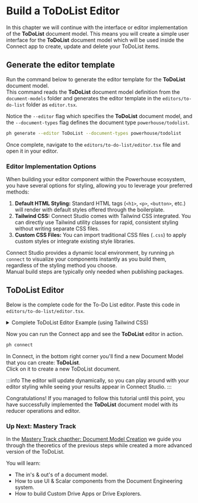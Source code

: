 # Build a ToDoList Editor

In this chapter we will continue with the interface or editor implementation of the **ToDoList** document model. This means you will create a simple user interface for the **ToDoList** document model which will be used inside the Connect app to create, update and delete your ToDoList items.

## Generate the editor template

Run the command below to generate the editor template for the **ToDoList** document model.   
This command reads the **ToDoList** document model definition from the `document-models` folder and generates the editor template in the `editors/to-do-list` folder as `editor.tsx`.

Notice the `--editor` flag which specifies the **ToDoList** document model, and the `--document-types` flag defines the document type `powerhouse/todolist`.

```bash
ph generate --editor ToDoList --document-types powerhouse/todolist
```

Once complete, navigate to the `editors/to-do-list/editor.tsx` file and open it in your editor.


### Editor Implementation Options

When building your editor component within the Powerhouse ecosystem, you have several options for styling, allowing you to leverage your preferred methods:

1.  **Default HTML Styling:** Standard HTML tags (`<h1>`, `<p>`, `<button>`, etc.) will render with default styles offered through the boilerplate. 
2.  **Tailwind CSS:** Connect Studio comes with Tailwind CSS integrated. You can directly use Tailwind utility classes for rapid, consistent styling without writing separate CSS files.
3.  **Custom CSS Files:** You can import traditional CSS files (`.css`) to apply custom styles or integrate existing style libraries.

Connect Studio provides a dynamic local environment, by running `ph connect` to visualize your components instantly as you build them, regardless of the styling method you choose.    
Manual build steps are typically only needed when publishing packages.

## ToDoList Editor

Below is the complete code for the To-Do List editor. Paste this code in `editors/to-do-list/editor.tsx`.

<details>
<summary>Complete ToDoList Editor Example (using Tailwind CSS)</summary>

```typescript
import { EditorProps } from 'document-model';
import {
    ToDoListState,
    ToDoListAction,
    ToDoListLocalState,
    ToDoItem,
    actions,
    ToDoListDocument,
} from '../../document-models/to-do-list/index.js';
import { useState } from 'react';

// EditorProps is a generic type that provides the document and a dispatch function.
// The dispatch function is used to send actions to the document's reducer to update the state.
export type IProps = EditorProps<ToDoListDocument>;

export default function Editor(props: IProps) {
    // Destructure document and dispatch from props.
    const { document, dispatch } = props;
    // Get the global state from the document. This state is shared across all editors of this document.
    const {
        state: { global: state },
    } = document;

    // React's useState hook is used for local component state.
    // This state is not shared with other components.
    // `todoItem` stores the text of the new to-do item being added.
    const [todoItem, setTodoItem] = useState('');
    // `editingItemId` stores the ID of the item currently being edited.
    const [editingItemId, setEditingItemId] = useState<string | null>(null);
    // `editedText` stores the text of the item while it's being edited.
    const [editedText, setEditedText] = useState('');

    return (
        <div className="p-4 font-sans max-w-lg mx-auto">
            <h1 className="text-2xl font-bold mb-4 text-center">To-do List</h1>
            <div className="w-96 mx-auto">
                <div className="flex mb-4">
                    <input
                        className="border border-gray-300 p-2 rounded-l-md flex-grow"
                        placeholder="Insert task here..."
                        value={todoItem}
                        onChange={e => setTodoItem(e.target.value)}
                        onKeyDown={e => {
                            if (e.key === 'Enter') {
                                // Dispatch an action to add a new to-do item.
                                // `actions.addTodoItem` is an action creator from our document model.
                                dispatch(
                                    actions.addTodoItem({
                                        id: Math.random().toString(), // In a real app, use a more robust ID generation.
                                        text: todoItem,
                                    })
                                );
                                setTodoItem('');
                            }
                        }}
                    />
                    <button
                        className="bg-blue-500 hover:bg-blue-600 text-white p-2 rounded-r-md"
                        onClick={() => {
                            // Also add item on button click.
                            dispatch(
                                actions.addTodoItem({
                                    id: Math.random().toString(),
                                    text: todoItem,
                                })
                            );
                            setTodoItem('');
                        }}
                    >
                        Add
                    </button>
                </div>
                <ul className="list-none p-0">
                    {/* Map over the items in the global state to render each to-do item. */}
                    {state.items.map((item: ToDoItem) => (
                        <li
                            key={item.id}
                            className="flex items-center p-2 relative border-b border-gray-200"
                        >
                            <input
                                type="checkbox"
                                checked={item.checked}
                                className="mr-3"
                                onChange={() => {
                                    // Dispatch an action to update the checked status of an item.
                                    dispatch(
                                        actions.updateTodoItem({
                                            id: item.id,
                                            checked: !item.checked,
                                        })
                                    );
                                }}
                            />
                            {/* Conditional rendering: show an input field if the item is being edited, otherwise show the text. */}
                            {editingItemId === item.id ? (
                                <input
                                    value={editedText}
                                    onChange={e =>
                                        setEditedText(e.target.value)
                                    }
                                    onKeyDown={e => {
                                        if (e.key === 'Enter') {
                                            // Dispatch an action to update the item's text.
                                            dispatch(
                                                actions.updateTodoItem({
                                                    id: item.id,
                                                    text: editedText,
                                                })
                                            );
                                            // Exit editing mode.
                                            setEditingItemId(null);
                                        }
                                    }}
                                    className="flex-grow"
                                    autoFocus // Automatically focus the input when it appears.
                                />
                            ) : (
                                <div className="flex items-center flex-grow gap-1">
                                    <span
                                        onClick={() => {
                                            // Enter editing mode when the text is clicked.
                                            setEditingItemId(item.id);
                                            setEditedText(item.text);
                                        }}
                                        className={`cursor-pointer ${
                                            item.checked
                                                ? 'line-through text-gray-500'
                                                : ''
                                        }`}
                                    >
                                        {item.text}
                                    </span>
                                    <span
                                        onClick={() =>
                                            dispatch(
                                                actions.deleteTodoItem({
                                                    id: item.id,
                                                })
                                            )
                                        }
                                        className="text-gray-400 cursor-pointer opacity-40 transition-all duration-200 text-base font-bold inline-flex items-center pl-1 hover:opacity-100 hover:text-red-500"
                                    >
                                        ×
                                    </span>
                                </div>
                            )}
                        </li>
                    ))}
                </ul>
            </div>
        </div>
    );
}
```
</details>

Now you can run the Connect app and see the **ToDoList** editor in action.

```bash
ph connect
```

In Connect, in the bottom right corner you'll find a new Document Model that you can create: **ToDoList**.    
Click on it to create a new ToDoList document.

:::info
The editor will update dynamically, so you can play around with your editor styling while seeing your results appear in Connect Studio. 
:::

Congratulations!
If you managed to follow this tutorial until this point, you have successfully implemented the **ToDoList** document model with its reducer operations and editor. 

### Up Next: Mastery Track

In the [Mastery Track chapther: Document Model Creation](/academy/MasteryTrack/DocumentModelCreation/WhatIsADocumentModel) we guide you through the theoretics of the previous steps while created a more advanced version of the ToDoList.

You will learn: 
- The in's & out's of a document model.
- How to use UI & Scalar components from the Document Engineering system.
- How to build Custom Drive Apps or Drive Explorers. 

